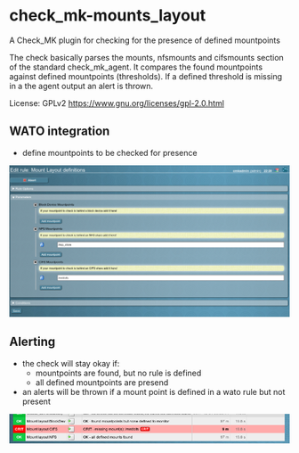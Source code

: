 # check_mk-mounts_layout
A Check_MK plugin for checking for the presence of defined mountpoints

The check basically parses the mounts, nfsmounts and cifsmounts section of the standard check_mk_agent.
It compares the found mountpoints against defined mountpoints (thresholds). If a defined threshold is missing
in a the agent output an alert is thrown.

License: GPLv2  https://www.gnu.org/licenses/gpl-2.0.html


## WATO integration
* define mountpoints to be checked for presence

![wato](documentation/mounts_layout_wato.png)


## Alerting
* the check will stay okay if:
  * mountpoints are found, but no rule is defined
  * all defined mountpoints are presend
* an alerts will be thrown if a mount point is defined in a wato rule but not present

![checks](documentation/mounts_layout_checks.png)
